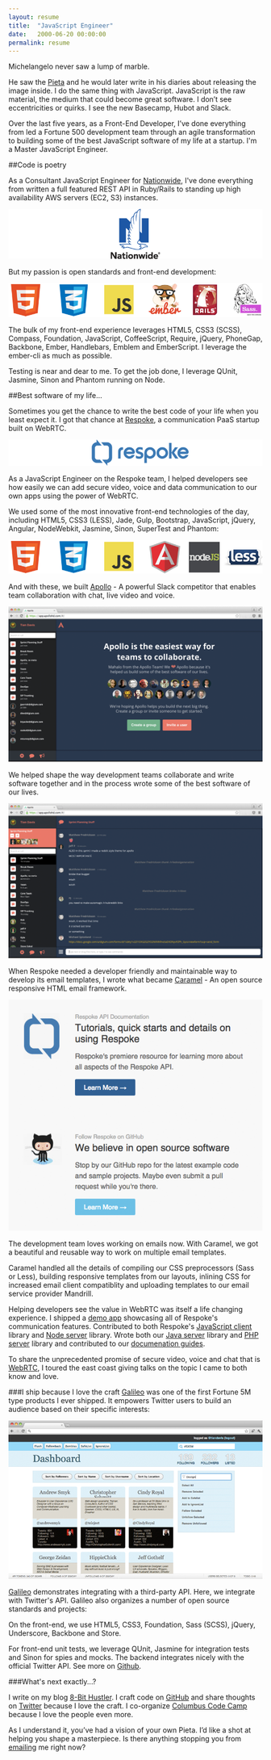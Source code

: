 ```yaml
---
layout: resume
title:  "JavaScript Engineer"
date:   2000-06-20 00:00:00
permalink: resume
---
```


Michelangelo never saw a lump of marble. 

He saw the [Pieta] and he would later write in his diaries about releasing the image inside. I do the same thing with JavaScript. JavaScript is the raw material, the medium that could become great software. I don’t see eccentricities or quirks. I see the new Basecamp, Hubot and Slack.

Over the last five years, as a Front-End Developer, I’ve done everything from led a Fortune 500 development team through an agile transformation to building some of the best JavaScript software of my life at a startup. I'm a Master JavaScript Engineer.

##Code is poetry

As a Consultant JavaScript Engineer for [Nationwide](http://www.nationwide.com/), I've done everything from written a full featured REST API in Ruby/Rails to standing up high availability AWS servers (EC2, S3) instances.

![Nationwide][nationwide]

But my passion is open standards and front-end development:

![Capabilities][capabilities-1]

The bulk of my front-end experience leverages HTML5, CSS3 (SCSS), Compass, Foundation, JavaScript, CoffeeScript, Require, jQuery, PhoneGap, Backbone, Ember, Handlebars, Emblem and EmberScript. I leverage the ember-cli as much as possible.

Testing is near and dear to me. To get the job done, I leverage QUnit, Jasmine, Sinon and Phantom running on Node.


##Best software of my life...

Sometimes you get the chance to write the best code of your life when you least expect it. I got that chance at [Respoke], a communication PaaS startup built on WebRTC.

![Respoke][respoke-logo]

As a JavaScript Engineer on the Respoke team, I helped developers see how easily we can add secure video, voice and data communication to our own apps using the power of WebRTC.

We used some of the most innovative front-end technologies of the day, including HTML5, CSS3 (LESS), Jade, Gulp, Bootstrap, JavaScript, jQuery, Angular, NodeWebkit, Jasmine, Sinon, SuperTest and Phantom:

![Capabilities][capabilities-2]

And with these, we built [Apollo] - A powerful Slack competitor that enables team collaboration with chat, live video and voice.

![Apollo][apollo-dark]

We helped shape the way development teams collaborate and write software together and in the process wrote some of the best software of our lives.

![Apollo][apollo-group-conference]

When Respoke needed a developer friendly and maintainable way to develop its email templates, I wrote what became [Caramel] - An open source responsive HTML email framework.

![Respoke Emails][respoke-emails]

The development team loves working on emails now. With Caramel, we got a beautiful and reusable way to work on multiple email templates.

Caramel handled all the details of compiling our CSS preprocessors (Sass or Less), building responsive templates from our layouts, inlining CSS for increased email client compatiblity and uploading templates to our email service provider Mandrill.

Helping developers see the value in WebRTC was itself a life changing experience. I shipped a [demo app](https://github.com/respoke/the-interview-backbone) showcasing all of Respoke's communication features. Contributed to both Respoke's [JavaScript client](https://github.com/respoke/respoke) library and [Node server](https://github.com/respoke/node-respoke-admin) library. Wrote both our [Java server](https://github.com/respoke/respoke-java) library and [PHP server](https://github.com/respoke/respoke-php) library and contributed to our [documenation guides](https://github.com/respoke/docs).

To share the unprecedented promise of secure video, voice and chat that is [WebRTC](http://tiandavis.com/talks/webrtc-unicorns-narwhals-and-the-real-time-web/), I toured the east coast giving talks on the topic I came to both know and love.

<p></p>
<script async class="speakerdeck-embed" data-id="b4a4e41f878b4955bb72c976329f1db7" data-ratio="1.77777777777778" src="//speakerdeck.com/assets/embed.js"></script>


###I ship because I love the craft
[Galileo] was one of the first Fortune 5M type products I ever shipped. It empowers Twitter users to build an audience based on their specific interests:

![Galileo][galileo-screenshot]

[Galileo] demonstrates integrating with a third-party API. Here, we integrate with Twitter's API. Galileo also organizes a number of open source standards and projects:

On the front-end, we use HTML5, CSS3, Foundation, Sass (SCSS), jQuery, Underscore, Backbone and Store.

For front-end unit tests, we leverage QUnit, Jasmine for integration tests and Sinon for spies and mocks. The backend integrates nicely with the official Twitter API. See more on [Github][galileo].





###What's next exactly...?

I write on my blog [8-Bit Hustler]. I craft code on [GitHub] and share thoughts on [Twitter] because I love the craft. I co-organize [Columbus Code Camp] because I love the people even more. 

As I understand it, you’ve had a vision of your own Pieta. I’d like a shot at helping you shape a masterpiece. Is there anything stopping you from [emailing][email] me right now?
 




[Pieta]: http://en.wikipedia.org/wiki/Piet%C3%A0_(Michelangelo)
[code samples]: https://github.com/tiandavis
[8-Bit Hustler]: http://tiandavis.com/posts/javascript-and-the-monomyth/
[GitHub]: https://github.com/tiandavis
[Twitter]: https://twitter.com/tiandavis
[Columbus Code Camp]: http://columbuscodecamp.com/
[email]: mailto:tiandavis@gmail.com
[capabilities-1]: /images/capabilities-1.png "Core Capabilities"
[capabilities-2]: /images/capabilities-2.png "Core Capabilities"
[respoke-logo]: /images/respoke.png "Respoke"
[respoke]: https://www.respoke.io/ "Respoke Url"

[apollo-dark]: /images/apollo-dark.png "Apollo Dark"
[apollo-light]: /images/apollo-light.png "Apollo Light"
[apollo-group-conference]: /images/apollo-group-conference.png "Apollo Group Conference"
[apollo]: https://app.apollohd.com/#/ "Apollo"
[caramel]: https://github.com/tiandavis/caramel "Caramel"
[caramel-screenshot]: /images/caramel.png "Caramel"
[respoke-emails]: /images/respoke-emails.png "Respoke Emails"

[nationwide]: /images/nationwide.png "Nationwide"

[galileo-screenshot]: /images/galileo-screenshot.png "Galileo"

[galileo]: https://github.com/tiandavis/galileo "Galileo"




